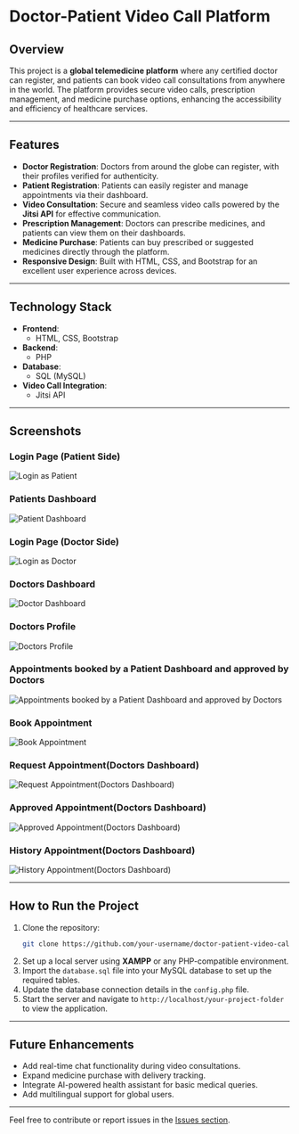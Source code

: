 
# Doctor-Patient Video Call Platform

## Overview
This project is a **global telemedicine platform** where any certified doctor can register, and patients can book video call consultations from anywhere in the world. The platform provides secure video calls, prescription management, and medicine purchase options, enhancing the accessibility and efficiency of healthcare services.

---

## Features
- **Doctor Registration**: Doctors from around the globe can register, with their profiles verified for authenticity.
- **Patient Registration**: Patients can easily register and manage appointments via their dashboard.
- **Video Consultation**: Secure and seamless video calls powered by the **Jitsi API** for effective communication.
- **Prescription Management**: Doctors can prescribe medicines, and patients can view them on their dashboards.
- **Medicine Purchase**: Patients can buy prescribed or suggested medicines directly through the platform.
- **Responsive Design**: Built with HTML, CSS, and Bootstrap for an excellent user experience across devices.

---

## Technology Stack
- **Frontend**:  
  - HTML, CSS, Bootstrap  
- **Backend**:  
  - PHP  
- **Database**:  
  - SQL (MySQL)  
- **Video Call Integration**:  
  - Jitsi API  

---

## Screenshots

### Login Page (Patient Side)
![Login as Patient](./Screenshot_(6).png)

### Patients Dashboard
![Patient Dashboard](./Screenshot_(7).png)

### Login Page (Doctor Side)
![Login as Doctor](./Screenshot_(8).png)
### Doctors Dashboard
![Doctor Dashboard](./Screenshot_(9).png)
### Doctors Profile
![Doctors Profile](./Screenshot_(10).png)
### Appointments booked by a Patient  Dashboard and approved by Doctors
![Appointments booked by a Patient  Dashboard and approved by Doctors](./Screenshot_(11).png)
### Book Appointment
![Book Appointment](./Screenshot_(12).png)
### Request Appointment(Doctors Dashboard)
![Request Appointment(Doctors Dashboard)](./Screenshot_(9).png)
### Approved Appointment(Doctors Dashboard)
![Approved Appointment(Doctors Dashboard)](./Screenshot_(13).png)
### History Appointment(Doctors Dashboard)
![History Appointment(Doctors Dashboard)](./Screenshot_(14).png)

---

## How to Run the Project
1. Clone the repository:  
   ```bash
   git clone https://github.com/your-username/doctor-patient-video-call-platform.git
   ```
2. Set up a local server using **XAMPP** or any PHP-compatible environment.
3. Import the `database.sql` file into your MySQL database to set up the required tables.
4. Update the database connection details in the `config.php` file.
5. Start the server and navigate to `http://localhost/your-project-folder` to view the application.

---

## Future Enhancements
- Add real-time chat functionality during video consultations.
- Expand medicine purchase with delivery tracking.
- Integrate AI-powered health assistant for basic medical queries.
- Add multilingual support for global users.

---

Feel free to contribute or report issues in the [Issues section](https://github.com/your-username/doctor-patient-video-call-platform/issues).

